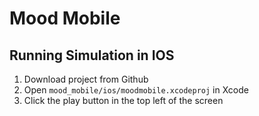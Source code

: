 # Mood Mobile
## Running Simulation in IOS
1. Download project from Github
2. Open `mood_mobile/ios/moodmobile.xcodeproj` in Xcode
3. Click the play button in the top left of the screen
